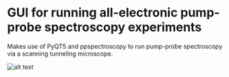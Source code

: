 # GUI for running all-electronic pump-probe spectroscopy experiments

Makes use of PyQT5 and ppspectroscopy to run pump-probe spectroscopy via a scanning tunneling microscope.

![alt text](http://github.com/bhc1010/pyppspecGUI/gui.png)
